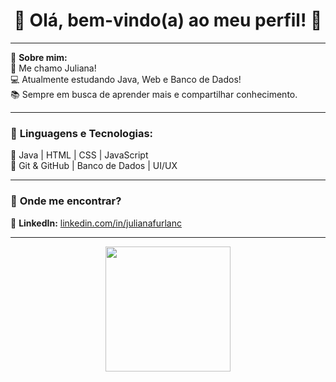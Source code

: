 <h1 align="center"> 🌸 Olá, bem-vindo(a) ao meu perfil! 🌸 </h1>

---

💖 **Sobre mim:**  
🌸 Me chamo Juliana!  
💻 Atualmente estudando Java, Web e Banco de Dados!  
📚 Sempre em busca de aprender mais e compartilhar conhecimento.  

---

### 🌺 **Linguagens e Tecnologias:**  
🌷 Java | HTML | CSS | JavaScript  
🌷 Git & GitHub | Banco de Dados | UI/UX  

---

### 🎀 **Onde me encontrar?**  
📌 **LinkedIn:** [linkedin.com/in/julianafurlanc](www.linkedin.com/in/julianafurlanc)  

---

<p align="center">
<img src="https://raw.githubusercontent.com/JulianaFurlan/JulianaFurlan/main/Imagem do WhatsApp de 2025-03-23 à(s) 18.53.17_a7d0feba.jpg" width="200px" border-radius="50%">
</p>


